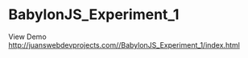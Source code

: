 # BabylonJS_Experiment_1

View Demo http://juanswebdevprojects.com//BabylonJS_Experiment_1/index.html
